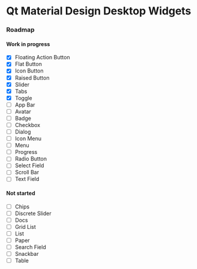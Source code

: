 # Qt Material Design Desktop Widgets

### Roadmap

#### Work in progress

- [x] Floating Action Button
- [x] Flat Button
- [x] Icon Button
- [x] Raised Button
- [x] Slider
- [x] Tabs
- [x] Toggle
- [ ] App Bar
- [ ] Avatar
- [ ] Badge
- [ ] Checkbox
- [ ] Dialog
- [ ] Icon Menu
- [ ] Menu
- [ ] Progress
- [ ] Radio Button
- [ ] Select Field
- [ ] Scroll Bar
- [ ] Text Field

#### Not started

- [ ] Chips
- [ ] Discrete Slider
- [ ] Docs
- [ ] Grid List
- [ ] List
- [ ] Paper
- [ ] Search Field
- [ ] Snackbar
- [ ] Table

